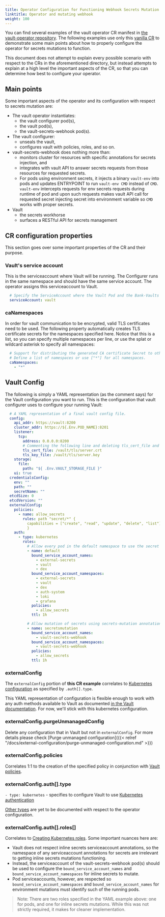 ```yaml
---
title: Operator Configuration for Functioning Webhook Secrets Mutation
linktitle: Operator and mutating webhook
weight: 100
---
```


You can find several examples of the vault operator CR manifest in
[the vault-operator repository](https://github.com/bank-vaults/vault-operator/blob/main/deploy/examples/). The following examples use only this [vanilla CR](https://github.com/bank-vaults/vault-operator/blob/main/deploy/examples/cr.yaml)
to demonstrate some main points about how to properly configure the
operator for secrets mutations to function.

This document does not attempt to explain every possible scenario with respect to
the CRs in the aforementioned directory, but instead attempts to explain at
a high level the important aspects of the CR, so that you can determine how best to configure your operator.

## Main points

Some important aspects of the operator and its configuration with respect to secrets
mutation are:

  * The vault operator instantiates:
    * the vault configurer pod(s),
    * the vault pod(s),
    * the vault-secrets-webhook pod(s).
  * The vault configurer:
    * unseals the vault,
    * configures vault with policies, roles, and so on.
  * vault-secrets-webhook does nothing more than:
    * monitors cluster for resources with specific annotations for secrets injection, and
    * integrates with vault API to answer secrets requests from those resources for
      requested secrets.
    * For pods using environment secrets, it injects a binary `vault-env` into pods
      and updates ENTRYPOINT to run `vault-env CMD` instead of `CMD`.
      `vault-env` intercepts requests for env secrets requests during runtime of
      pod and upon such requests makes vault API call for requested secret
      injecting secret into environment variable so `CMD` works with proper
      secrets.
  * Vault
    * the secrets workhorse
    * surfaces a RESTful API for secrets management

## CR configuration properties

This section goes over some important properties of the CR and their purpose.

### Vault's service account

This is the serviceaccount where Vault will be running. The Configurer runs
in the same namespace and should have the same service account. The operator
assigns this serviceaccount to Vault.

```yaml
  # Specify the ServiceAccount where the Vault Pod and the Bank-Vaults configurer/unsealer is running
  serviceAccount: vault
```

### caNamespaces

In order for vault communication to be encrypted, valid TLS certificates need to
be used. The following property automatically creates TLS certificate secrets for
the namespaces specified here. Notice that this is a list, so you can
specify multiple namespaces per line, or use the splat or wildcard asterisk to
specify all namespaces:

```yaml
  # Support for distributing the generated CA certificate Secret to other namespaces.
  # Define a list of namespaces or use ["*"] for all namespaces.
  caNamespaces:
    - "*"
```

## Vault Config

The following is simply a YAML representation (as the comment says) for the
Vault configuration you want to run. This is the configuration that vault
configurer uses to configure your running Vault:

```yaml
  # A YAML representation of a final vault config file.
  config:
    api_addr: https://vault:8200
    cluster_addr: https://${.Env.POD_NAME}:8201
    listener:
      tcp:
        address: 0.0.0.0:8200
        # Commenting the following line and deleting tls_cert_file and tls_key_file disables TLS
        tls_cert_file: /vault/tls/server.crt
        tls_key_file: /vault/tls/server.key
    storage:
      file:
        path: "${ .Env.VAULT_STORAGE_FILE }"
    ui: true
  credentialsConfig:
    env: ""
    path: ""
    secretName: ""
  etcdSize: 0
  etcdVersion: ""
  externalConfig:
    policies:
      - name: allow_secrets
        rules: path "secret/*" {
          capabilities = ["create", "read", "update", "delete", "list"]
          }
    auth:
      - type: kubernetes
        roles:
          # Allow every pod in the default namespace to use the secret kv store
          - name: default
            bound_service_account_names:
              - external-secrets
              - vault
              - dex
            bound_service_account_namespaces:
              - external-secrets
              - vault
              - dex
              - auth-system
              - loki
              - grafana
            policies:
              - allow_secrets
            ttl: 1h

          # Allow mutation of secrets using secrets-mutation annotation to use the secret kv store
          - name: secretsmutation
            bound_service_account_names:
              - vault-secrets-webhook
            bound_service_account_namespaces:
              - vault-secrets-webhook
            policies:
              - allow_secrets
            ttl: 1h
```

### externalConfig

The `externalConfig` portion of **this CR example** correlates to [Kubernetes
configuration](https://www.vaultproject.io/api/auth/kubernetes#configure-method) as specified by `.auth[].type`.

This YAML representation of configuration is flexible enough to work with any
auth methods available to Vault as documented [in the Vault documentation](https://www.vaultproject.io/api/auth/kubernetes#configure-method).
For now, we'll stick with this kubernetes configuration.

### externalConfig.purgeUnmanagedConfig

Delete any configuration that in Vault but not in `externalConfig`. For more details please check
[Purge unmanaged configuration]({{< relref "/docs/external-configuration/purge-unmanaged-configuration.md" >}})

### externalConfig.policies

Correlates 1:1 to the creation of the specified policy in conjunction with [Vault
policies](https://www.vaultproject.io/api-docs/system/policy).

### externalConfig.auth[].type

`- type: kubernetes` - specifies to configure Vault to use [Kubernetes
authentication](https://www.vaultproject.io/api/auth/kubernetes#configure-method)

[Other types](https://www.vaultproject.io/api/auth) are yet to be documented with respect to the operator
configuration.

### externalConfig.auth[].roles[]

Correlates to [Creating Kubernetes roles](https://www.vaultproject.io/api/auth/kubernetes#create-role). Some important nuances here are:

  * Vault does not respect inline secrets serviceaccount annotations, so the
    namespace of any serviceaccount annotations for secrets are irrelevant to
    getting inline secrets mutations functioning.
  * Instead, the serviceaccount of the vault-secrets-webhook pod(s) should be
    used to configure the `bound_service_account_names` and
    `bound_service_account_namespaces` for inline secrets to mutate.
  * Pod serviceaccounts, however, are respected so
    `bound_service_account_namespaces` and `bound_service_account_names` for
    environment mutations must identify such of the running pods.

> Note: There are two roles specified in the YAML example above: one for pods, and one for inline secrets mutations. While this was not strictly required, it makes for cleaner implementation.

